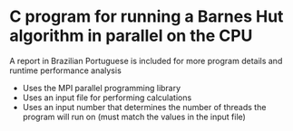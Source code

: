 # C program for running a Barnes Hut algorithm in parallel on the CPU

A report in Brazilian Portuguese is included for more program details and runtime performance analysis

- Uses the MPI parallel programming library
- Uses an input file for performing calculations
- Uses an input number that determines the number of threads the program will run on (must match the values in the input file)
